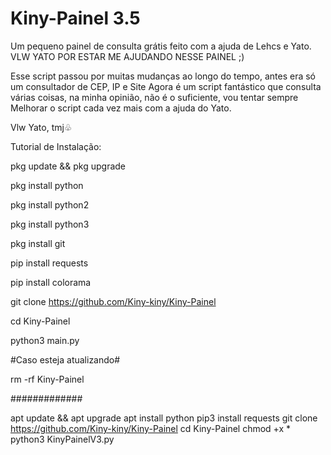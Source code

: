 # Kiny-Painel 3.5
Um pequeno painel de consulta grátis feito com a ajuda de Lehcs e Yato.
VLW YATO POR ESTAR ME AJUDANDO NESSE PAINEL ;) 

Esse script passou por muitas mudanças ao longo do tempo, antes era só um consultador de CEP, IP e Site
Agora é um script fantástico que consulta várias coisas, na minha opinião, não é o suficiente, vou tentar sempre
Melhorar o script cada vez mais com a ajuda do Yato.

Vlw Yato, tmj♧

Tutorial de Instalação:

pkg update && pkg upgrade

pkg install python 

pkg install python2

pkg install python3

pkg install git

pip install requests

pip install colorama

git clone https://github.com/Kiny-kiny/Kiny-Painel

cd Kiny-Painel

python3 main.py

#Caso esteja atualizando#

rm -rf Kiny-Painel
 
#############

apt update && apt upgrade
apt install python
pip3 install requests
git clone https://github.com/Kiny-kiny/Kiny-Painel
cd Kiny-Painel
chmod +x *
python3 KinyPainelV3.py
